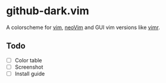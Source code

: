 # github-dark.vim
A colorscheme for [vim](https://github.com/vim/vim),
[neoVim](https://github.com/neovim/neovim) and GUI vim versions like [vimr](https://github.com/qvacua/vimr).

## Todo
- [ ] Color table
- [ ] Screenshot
- [ ] Install guide
